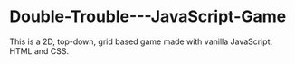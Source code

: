 # Double-Trouble---JavaScript-Game

This is a 2D, top-down, grid based game made with vanilla JavaScript, HTML and CSS.
